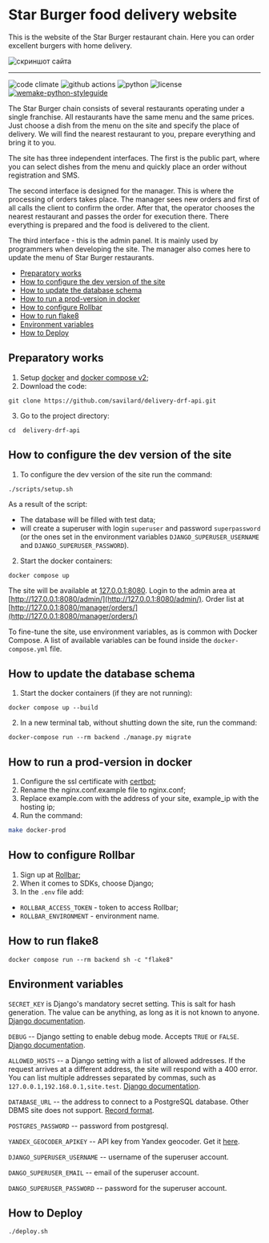 # Star Burger food delivery website

This is the website of the Star Burger restaurant chain. Here you can order excellent burgers with home delivery.

![скриншот сайта](https://dvmn.org/filer/canonical/1594651635/686/)

---

![code climate](https://img.shields.io/codeclimate/maintainability/savilard/delivery-drf-api?style=for-the-badge)
![github actions](https://img.shields.io/github/workflow/status/savilard/delivery-drf-api/test/main?style=for-the-badge)
![python](https://img.shields.io/badge/python-3.9-brightgreen?style=for-the-badge)
![license](https://img.shields.io/github/license/savilard/delivery-drf-api?style=for-the-badge)
[![wemake-python-styleguide](https://img.shields.io/badge/style-wemake-000000.svg?style=for-the-badge)](https://github.com/wemake-services/wemake-python-styleguide)


The Star Burger chain consists of several restaurants operating under a single franchise. All restaurants have the same menu and the same prices. Just choose a dish from the menu on the site and specify the place of delivery. We will find the nearest restaurant to you, prepare everything and bring it to you.

The site has three independent interfaces. The first is the public part, where you can select dishes from the menu and quickly place an order without registration and SMS.

The second interface is designed for the manager. This is where the processing of orders takes place. The manager sees new orders and first of all calls the client to confirm the order. After that, the operator chooses the nearest restaurant and passes the order for execution there. There everything is prepared and the food is delivered to the client.

The third interface - this is the admin panel. It is mainly used by programmers when developing the site. The manager also comes here to update the menu of Star Burger restaurants.

<!-- TOC -->
* [Preparatory works](#preparatory-works)
* [How to configure the dev version of the site](#how-to-configure-the-dev-version-of-the-site)
* [How to update the database schema](#how-to-update-the-database-schema)
* [How to run a prod-version in docker](#how-to-run-a-prod-version-in-docker)
* [How to configure Rollbar](#how-to-configure-rollbar)
* [How to run flake8](#how-to-run-flake8)
* [Environment variables](#environment-variables)
* [How to Deploy](#how-to-deploy)
<!-- TOC -->


## Preparatory works
1. Setup [docker](https://docs.docker.com/get-docker/) and [docker compose v2](https://docs.docker.com/compose/cli-command/#installing-compose-v2);
2. Download the code:
```shell
git clone https://github.com/savilard/delivery-drf-api.git
```
3. Go to the project directory:
```shell
cd  delivery-drf-api
```

## How to configure the dev version of the site
1. To configure the dev version of the site run the command:
```shell
./scripts/setup.sh
```
As a result of the script:
- The database will be filled with test data;
- will create a superuser with login `superuser` and password `superpassword` (or the ones set in the environment variables `DJANGO_SUPERUSER_USERNAME` and `DJANGO_SUPERUSER_PASSWORD`).
2. Start the docker containers:
```shell
docker compose up
```

The site will be available at [127.0.0.1:8080](http://127.0.0.1:8080). Login to the admin area at [http://127.0.0.1:8080/admin/](http://127.0.0.1:8080/admin/). Order list at [http://127.0.0.1:8080/manager/orders/](http://127.0.0.1:8080/manager/orders/)

To fine-tune the site, use environment variables, as is common with Docker Compose. A list of available variables can be found inside the `docker-compose.yml` file.


## How to update the database schema
1. Start the docker containers (if they are not running):
```shell
docker compose up --build
```
2. In a new terminal tab, without shutting down the site, run the command:
```shell
docker-compose run --rm backend ./manage.py migrate
```

## How to run a prod-version in docker
1. Configure the ssl certificate with [certbot](https://certbot.eff.org/);
2. Rename the nginx.conf.example file to nginx.conf;
3. Replace example.com with the address of your site, example_ip with the hosting ip;
4. Run the command:
```bash
make docker-prod
```


## How to configure Rollbar

1. Sign up at [Rollbar](https://rollbar.com/);
2. When it comes to SDKs, choose Django;
3. In the `.env` file add:
- `ROLLBAR_ACCESS_TOKEN` - token to access Rollbar;
- `ROLLBAR_ENVIRONMENT` - environment name.


## How to run flake8
```shell
docker compose run --rm backend sh -c "flake8"
```


## Environment variables
`SECRET_KEY` is Django's mandatory secret setting. This is salt for hash generation. The value can be anything, as long as it is not known to anyone. [Django documentation](https://docs.djangoproject.com/en/3.2/ref/settings/#secret-key).

`DEBUG` -- Django setting to enable debug mode. Accepts `TRUE` or `FALSE`. [Django documentation](https://docs.djangoproject.com/en/3.2/ref/settings/#std:setting-DEBUG).

`ALLOWED_HOSTS` -- a Django setting with a list of allowed addresses. If the request arrives at a different address, the site will respond with a 400 error. You can list multiple addresses separated by commas, such as `127.0.0.1,192.168.0.1,site.test`. [Django documentation](https://docs.djangoproject.com/en/3.2/ref/settings/#allowed-hosts).

`DATABASE_URL` -- the address to connect to a PostgreSQL database. Other DBMS site does not support. [Record format](https://github.com/jacobian/dj-database-url#url-schema).

`POSTGRES_PASSWORD` -- password from postgresql.

`YANDEX_GEOCODER_APIKEY` -- API key from Yandex geocoder. Get it [here](https://developer.tech.yandex.ru/).

`DJANGO_SUPERUSER_USERNAME` -- username of the superuser account.

`DANGO_SUPERUSER_EMAIL` -- email of the superuser account.

`DANGO_SUPERUSER_PASSWORD` -- password for the superuser account.


## How to Deploy
```shell
./deploy.sh
```
